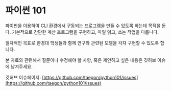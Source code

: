 # 파이썬 101

파이썬을 이용하여 CLI 환경에서 구동되는 프로그램을 만들 수 있도록 하는데 목적을 둔다. 기본적으로 간단한 계산 프로그램을 구현하고, 파일 읽고, 쓰는 작업을 다룹니다.

일차적인 목표로 한경대 학생들과 함께 연구와 관련된 모델을 각자 구현할 수 있도록 합니다.

본 자료와 관련해서 질문이나 수정해야 할 사항, 혹은 제안하고 싶은 내용은 깃허브 이슈에 남겨주세요.

깃허브 이슈페이지: [https://github.com/taegon/python101/issues](https://github.com/taegon/python101/issues)